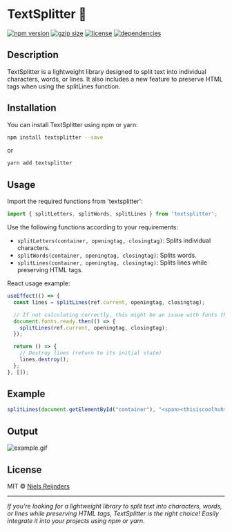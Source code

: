 # TextSplitter 🔪

[![npm version](https://img.shields.io/npm/v/textsplitter.svg?style=for-the-badge&colorB=ACC7C3)](https://www.npmjs.com/package/textsplitter)
[![gzip size](https://img.shields.io/bundlephobia/minzip/textsplitter.svg?colorB=ACC7C3&label=GZIP%20SIZE&style=for-the-badge)](https://unpkg.com/textsplitter)
[![license](https://img.shields.io/npm/l/textsplitter.svg?style=for-the-badge&colorB=ACC7C3)](https://github.com/nielsreijnders/textsplitter/blob/master/LICENSE)
[![dependencies](https://img.shields.io/badge/dependencies-none-ff69b4.svg?style=for-the-badge&colorB=ACC7C3)](https://github.com)

## Description

TextSplitter is a lightweight library designed to split text into individual characters, words, or lines. It also includes a new feature to preserve HTML tags when using the splitLines function.

## Installation

You can install TextSplitter using npm or yarn:

```bash
npm install textsplitter --save
```
or
```bash
yarn add textsplitter
```

## Usage

Import the required functions from 'textsplitter':

```javascript
import { splitLetters, splitWords, splitLines } from 'textsplitter';
```

Use the following functions according to your requirements:

- `splitLetters(container, openingtag, closingtag)`: Splits individual characters.
- `splitWords(container, openingtag, closingtag)`: Splits words.
- `splitLines(container, openingtag, closingtag)`: Splits lines while preserving HTML tags.

React usage example:

```javascript
useEffect(() => {
  const lines = splitLines(ref.current, openingtag, closingtag);

  // If not calculating correctly, this might be an issue with fonts that are not ready yet
  document.fonts.ready.then(() => {
    splitLines(ref.current, openingtag, closingtag);
  });

  return () => {
    // Destroy lines (return to its initial state)
    lines.destroy();
  };
}, []);
```

## Example

```javascript
splitLines(document.getElementById("container"), "<span><thisiscoolhuh>", "</thisiscoolhuh></span>");
```

## Output

![example.gif](https://media.giphy.com/media/jxchZz0EDhQ7QmYEwD/giphy.gif)

## License

MIT © [Niels Reijnders](https://www.bemeant.com)

---

*If you're looking for a lightweight library to split text into characters, words, or lines while preserving HTML tags, TextSplitter is the right choice! Easily integrate it into your projects using npm or yarn.*